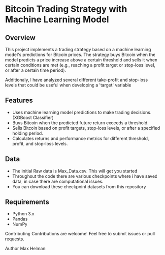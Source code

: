 # Bitcoin Trading Strategy with Machine Learning Model

## Overview

This project implements a trading strategy based on a machine learning model's predictions for Bitcoin prices. The strategy buys Bitcoin when the model predicts a price increase above a certain threshold and sells it when certain conditions are met (e.g., reaching a profit target or stop-loss level, or after a certain time period).

Additionaly, I have analyzed several different take-profit and stop-loss levels that could be useful when developing a 'target' variable

## Features

- Uses machine learning model predictions to make trading decisions. (XGBoost Classifier)
- Buys Bitcoin when the predicted future return exceeds a threshold.
- Sells Bitcoin based on profit targets, stop-loss levels, or after a specified holding period.
- Calculates returns and performance metrics for different threshold, profit, and stop-loss levels.

## Data

- The initial Raw data is Max_Data.csv. This will get you started
- Throughout the code there are various checkpoints where i have saved data, in case there are computational issues.
- You can download these checkpoint datasets from this repository

## Requirements

- Python 3.x
- Pandas
- NumPy

Contributing
Contributions are welcome! Feel free to submit issues or pull requests.

Author
Max Helman
